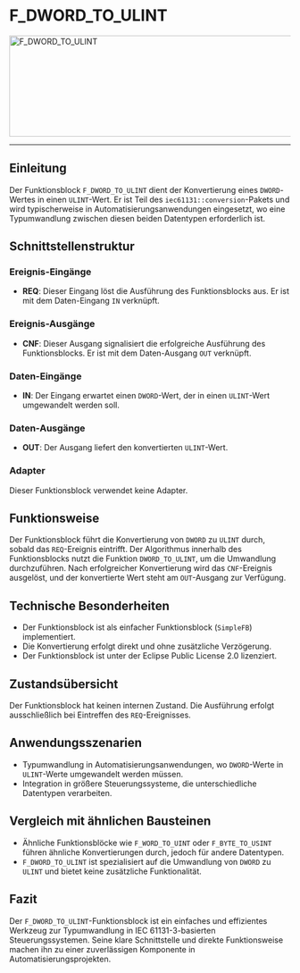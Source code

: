 # F_DWORD_TO_ULINT

<img width="1254" height="181" alt="F_DWORD_TO_ULINT" src="https://github.com/user-attachments/assets/e5bbb4d1-3d9a-4a73-b891-646529c28a89" />

* * * * * * * * * *
## Einleitung
Der Funktionsblock `F_DWORD_TO_ULINT` dient der Konvertierung eines `DWORD`-Wertes in einen `ULINT`-Wert. Er ist Teil des `iec61131::conversion`-Pakets und wird typischerweise in Automatisierungsanwendungen eingesetzt, wo eine Typumwandlung zwischen diesen beiden Datentypen erforderlich ist.

## Schnittstellenstruktur

### **Ereignis-Eingänge**
- **REQ**: Dieser Eingang löst die Ausführung des Funktionsblocks aus. Er ist mit dem Daten-Eingang `IN` verknüpft.

### **Ereignis-Ausgänge**
- **CNF**: Dieser Ausgang signalisiert die erfolgreiche Ausführung des Funktionsblocks. Er ist mit dem Daten-Ausgang `OUT` verknüpft.

### **Daten-Eingänge**
- **IN**: Der Eingang erwartet einen `DWORD`-Wert, der in einen `ULINT`-Wert umgewandelt werden soll.

### **Daten-Ausgänge**
- **OUT**: Der Ausgang liefert den konvertierten `ULINT`-Wert.

### **Adapter**
Dieser Funktionsblock verwendet keine Adapter.

## Funktionsweise
Der Funktionsblock führt die Konvertierung von `DWORD` zu `ULINT` durch, sobald das `REQ`-Ereignis eintrifft. Der Algorithmus innerhalb des Funktionsblocks nutzt die Funktion `DWORD_TO_ULINT`, um die Umwandlung durchzuführen. Nach erfolgreicher Konvertierung wird das `CNF`-Ereignis ausgelöst, und der konvertierte Wert steht am `OUT`-Ausgang zur Verfügung.

## Technische Besonderheiten
- Der Funktionsblock ist als einfacher Funktionsblock (`SimpleFB`) implementiert.
- Die Konvertierung erfolgt direkt und ohne zusätzliche Verzögerung.
- Der Funktionsblock ist unter der Eclipse Public License 2.0 lizenziert.

## Zustandsübersicht
Der Funktionsblock hat keinen internen Zustand. Die Ausführung erfolgt ausschließlich bei Eintreffen des `REQ`-Ereignisses.

## Anwendungsszenarien
- Typumwandlung in Automatisierungsanwendungen, wo `DWORD`-Werte in `ULINT`-Werte umgewandelt werden müssen.
- Integration in größere Steuerungssysteme, die unterschiedliche Datentypen verarbeiten.

## Vergleich mit ähnlichen Bausteinen
- Ähnliche Funktionsblöcke wie `F_WORD_TO_UINT` oder `F_BYTE_TO_USINT` führen ähnliche Konvertierungen durch, jedoch für andere Datentypen.
- `F_DWORD_TO_ULINT` ist spezialisiert auf die Umwandlung von `DWORD` zu `ULINT` und bietet keine zusätzliche Funktionalität.

## Fazit
Der `F_DWORD_TO_ULINT`-Funktionsblock ist ein einfaches und effizientes Werkzeug zur Typumwandlung in IEC 61131-3-basierten Steuerungssystemen. Seine klare Schnittstelle und direkte Funktionsweise machen ihn zu einer zuverlässigen Komponente in Automatisierungsprojekten.
